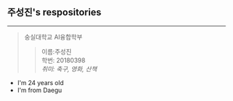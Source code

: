## 주성진's respositories
-------------------------
>숭실대학교 AI융합학부
>>이름:주성진  
>>학번: 20180398  
_취미: 축구, 영화, 산책_  
+ I'm 24 years old  
+ I'm from Daegu  
